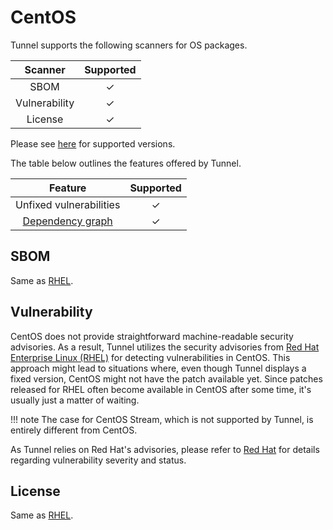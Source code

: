 # CentOS

Tunnel supports the following scanners for OS packages.

|    Scanner    | Supported |
| :-----------: | :-------: |
|     SBOM      |     ✓     |
| Vulnerability |     ✓     |
|    License    |     ✓     |

Please see [here](index.md#supported-os) for supported versions.

The table below outlines the features offered by Tunnel.

|               Feature                | Supported |
| :----------------------------------: | :-------: |
|       Unfixed vulnerabilities        |     ✓     |
| [Dependency graph][dependency-graph] |     ✓     |

## SBOM

Same as [RHEL](rhel.md#sbom).

## Vulnerability

CentOS does not provide straightforward machine-readable security advisories.
As a result, Tunnel utilizes the security advisories from [Red Hat Enterprise Linux (RHEL)](rhel.md#vulnerability) for detecting vulnerabilities in CentOS.
This approach might lead to situations where, even though Tunnel displays a fixed version, CentOS might not have the patch available yet.
Since patches released for RHEL often become available in CentOS after some time, it's usually just a matter of waiting.

!!! note
The case for CentOS Stream, which is not supported by Tunnel, is entirely different from CentOS.

As Tunnel relies on Red Hat's advisories, please refer to [Red Hat](rhel.md) for details regarding vulnerability severity and status.

## License

Same as [RHEL](rhel.md#license).

[dependency-graph]: ../../configuration/reporting.md#show-origins-of-vulnerable-dependencies
